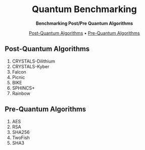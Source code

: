 
<h1 align="center">Quantum Benchmarking</h1>

<p align="center">
  <strong>Benchmarking Post/Pre Quantum Algorithms</strong>
</p>

<p align="center">
  <a href="#post-quantum-algorithms">Post-Quantum Algorithms</a> •
  <a href="#pre-quantum-algorithms">Pre-Quantum Algorithms</a>
</p>

## Post-Quantum Algorithms

1. CRYSTALS-Dilithium
2. CRYSTALS-Kyber
3. Falcon
4. Picnic
5. BIKE
6. SPHINCS+
7. Rainbow

## Pre-Quantum Algorithms

1. AES
2. RSA
3. SHA256
4. TwoFish
5. SHA3
